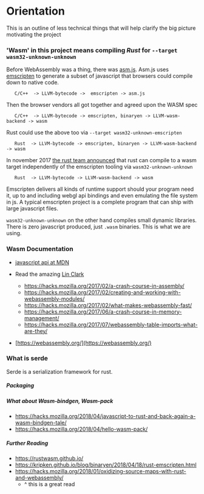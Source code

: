 # Orientation
This is an outline of less technical things that will help clarify the big picture motivating the project


### 'Wasm' in this project means compiling *Rust* for  `--target wasm32-unknown-unknown`

Before WebAssembly was a thing, there was [asm.js][asm.js]. Asm.js uses [emscripten][emscripten] to generate a subset of javascript that browsers could compile down to native code.

```
   C/C++  -> LLVM-bytecode ->  emscripten -> asm.js
```

Then the browser vendors all got together and agreed upon the WASM spec

```
   C/C++  -> LLVM-bytecode -> emscripten, binaryen -> LLVM-wasm-backend -> wasm
```

Rust could use the above too via `--target wasm32-unknown-emscripten`

```
   Rust  -> LLVM-bytecode -> emscripten, binaryen -> LLVM-wasm-backend -> wasm
```

In november 2017 [the rust team announced][wasm-target] that rust can compile to a wasm target independently of the emscripten tooling via `wasm32-unknown-unknown`

```
   Rust  -> LLVM-bytecode -> LLVM-wasm-backend -> wasm
```

Emscripten delivers all kinds of runtime support should your program need it, up to and including webgl api bindings and even emulating the file system in js.  A typical emscripten project is a complete program that can ship with large javascript files.

`wasm32-unknown-unknown` on the other hand compiles small dynamic libraries. There is zero javascript produced, just `.wasm` binaries. This is what we are using.

### Wasm Documentation

+ [javascript api at MDN](https://developer.mozilla.org/en-US/docs/WebAssembly)

+ Read the amazing [Lin Clark][Linclark]
  - https://hacks.mozilla.org/2017/02/a-crash-course-in-assembly/
  - https://hacks.mozilla.org/2017/02/creating-and-working-with-webassembly-modules/
  - https://hacks.mozilla.org/2017/02/what-makes-webassembly-fast/
  - https://hacks.mozilla.org/2017/06/a-crash-course-in-memory-management/
  - https://hacks.mozilla.org/2017/07/webassembly-table-imports-what-are-they/

+ [https://webassembly.org/](https://webassembly.org/)


### What is serde

Serde is a serialization framework for rust.

##### Packaging

##### What about Wasm-bindgen, Wasm-pack
+ https://hacks.mozilla.org/2018/04/javascript-to-rust-and-back-again-a-wasm-bindgen-tale/
+ https://hacks.mozilla.org/2018/04/hello-wasm-pack/

##### Further Reading
+ https://rustwasm.github.io/
+ https://kripken.github.io/blog/binaryen/2018/04/18/rust-emscripten.html
+ https://hacks.mozilla.org/2018/01/oxidizing-source-maps-with-rust-and-webassembly/
  - ^ this is a great read




[wasm-target]: https://www.hellorust.com/news/native-wasm-target.html
[asm.js]: https://asmjs.org/
[emscripten]: https://kripken.github.io/emscripten-site/
[linclark]: https://twitter.com/linclark


[serde]: https://github.com/serde-rs/serde
[serde-doc]: https://serde.rs/
[serde-json]: https://github.com/serde-rs/json







